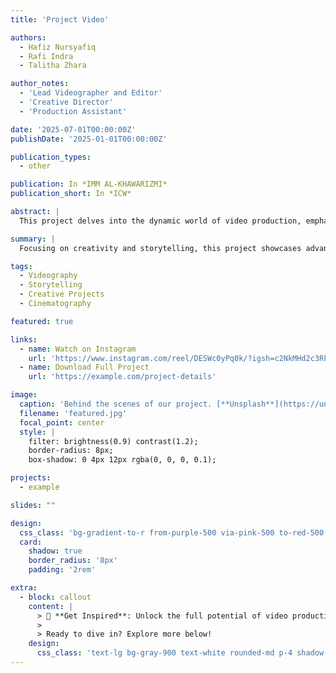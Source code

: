 ```yaml
---
title: 'Project Video'

authors:
  - Hafiz Nursyafiq
  - Rafi Indra
  - Talitha Zhara

author_notes:
  - 'Lead Videographer and Editor'
  - 'Creative Director'
  - 'Production Assistant'

date: '2025-07-01T00:00:00Z'
publishDate: '2025-01-01T00:00:00Z'

publication_types:
  - other

publication: In *IMM AL-KHAWARIZMI*
publication_short: In *ICW*

abstract: |
  This project delves into the dynamic world of video production, emphasizing creativity, innovation, and impactful storytelling. It explores the integration of advanced videography techniques with compelling narratives to produce visually engaging content. By leveraging cutting-edge editing tools and collaborative efforts, the project aims to inspire and captivate diverse audiences. The ultimate goal is to demonstrate the transformative power of video as a medium for communication, education, and artistic expression.

summary: |
  Focusing on creativity and storytelling, this project showcases advanced videography techniques that captivate audiences and push the boundaries of visual media.

tags:
  - Videography
  - Storytelling
  - Creative Projects
  - Cinematography

featured: true

links:
  - name: Watch on Instagram
    url: 'https://www.instagram.com/reel/DESWc0yPq0k/?igsh=c2NkMHd2c3RkMnU4'
  - name: Download Full Project
    url: 'https://example.com/project-details'

image:
  caption: 'Behind the scenes of our project. [**Unsplash**](https://unsplash.com/photos/pLCdAaMFLTE)'
  filename: 'featured.jpg'
  focal_point: center
  style: |
    filter: brightness(0.9) contrast(1.2);
    border-radius: 8px;
    box-shadow: 0 4px 12px rgba(0, 0, 0, 0.1);

projects:
  - example

slides: ""

design:
  css_class: 'bg-gradient-to-r from-purple-500 via-pink-500 to-red-500 text-white'
  card:
    shadow: true
    border_radius: '8px'
    padding: '2rem'

extra:
  - block: callout
    content: |
      > 🎥 **Get Inspired**: Unlock the full potential of video production and storytelling! This project serves as a stepping stone toward mastering the art of cinematic visuals.
      >
      > Ready to dive in? Explore more below!
    design:
      css_class: 'text-lg bg-gray-900 text-white rounded-md p-4 shadow-lg'
---
```

